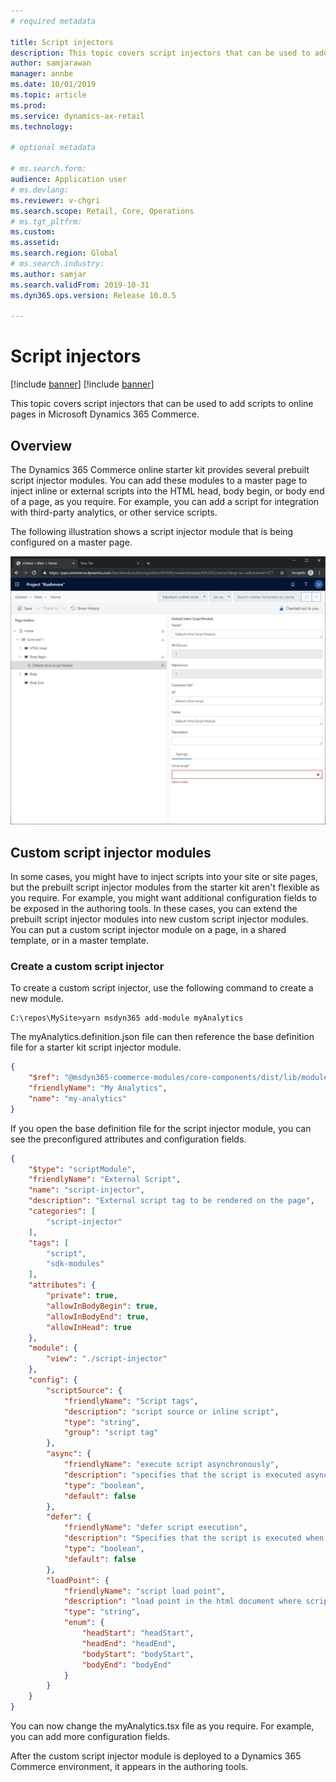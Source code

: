 ```yaml
---
# required metadata

title: Script injectors
description: This topic covers script injectors that can be used to add scripts to online pages in Microsoft Dynamics 365 Commerce.
author: samjarawan
manager: annbe
ms.date: 10/01/2019
ms.topic: article
ms.prod: 
ms.service: dynamics-ax-retail
ms.technology: 

# optional metadata

# ms.search.form: 
audience: Application user
# ms.devlang: 
ms.reviewer: v-chgri
ms.search.scope: Retail, Core, Operations
# ms.tgt_pltfrm: 
ms.custom: 
ms.assetid: 
ms.search.region: Global
# ms.search.industry: 
ms.author: samjar
ms.search.validFrom: 2019-10-31
ms.dyn365.ops.version: Release 10.0.5

---
```

# Script injectors

[!include [banner](includes/preview-banner.md)]
[!include [banner](includes/banner.md)]

This topic covers script injectors that can be used to add scripts to online pages in Microsoft Dynamics 365 Commerce.

## Overview

The Dynamics 365 Commerce online starter kit provides several prebuilt script injector modules. You can add these modules to a master page to inject inline or external scripts into the HTML head, body begin, or body end of a page, as you require. For example, you can add a script for integration with third-party analytics, or other service scripts.

The following illustration shows a script injector module that is being configured on a master page.

![Script injector in the authoring tools](media/script-injector.png)

## Custom script injector modules

In some cases, you might have to inject scripts into your site or site pages, but the prebuilt script injector modules from the starter kit aren't flexible as you require. For example, you might want additional configuration fields to be exposed in the authoring tools. In these cases, you can extend the prebuilt script injector modules into new custom script injector modules. You can put a custom script injector module on a page, in a shared template, or in a master template.

### Create a custom script injector

To create a custom script injector, use the following command to create a new module. 

```
C:\repos\MySite>yarn msdyn365 add-module myAnalytics
```

The myAnalytics.definition.json file can then reference the base definition file for a starter kit script injector module.

```json
{
    "$ref": "@msdyn365-commerce-modules/core-components/dist/lib/modules/script-injector/script-injector.definition.json",
    "friendlyName": "My Analytics",
    "name": "my-analytics"
}
```

If you open the base definition file for the script injector module, you can see the preconfigured attributes and configuration fields.

```json
{
    "$type": "scriptModule",
    "friendlyName": "External Script",
    "name": "script-injector",
    "description": "External script tag to be rendered on the page",
    "categories": [
        "script-injector"
    ],
    "tags": [
        "script",
        "sdk-modules"
    ],
    "attributes": {
        "private": true,
        "allowInBodyBegin": true,
        "allowInBodyEnd": true,
        "allowInHead": true
    },
    "module": {
        "view": "./script-injector"
    },
    "config": {
        "scriptSource": {
            "friendlyName": "Script tags",
            "description": "script source or inline script",
            "type": "string",
            "group": "script tag"
        },
        "async": {
            "friendlyName": "execute script asynchronously",
            "description": "specifies that the script is executed asynchronously",
            "type": "boolean",
            "default": false
        },
        "defer": {
            "friendlyName": "defer script execution",
            "description": "Specifies that the script is executed when the page has finished parsing",
            "type": "boolean",
            "default": false
        },
        "loadPoint": {
            "friendlyName": "script load point",
            "description": "load point in the html document where script tag should be loaded",
            "type": "string",
            "enum": {
                "headStart": "headStart",
                "headEnd": "headEnd",
                "bodyStart": "bodyStart",
                "bodyEnd": "bodyEnd"
            }
        }
    }
}
```

You can now change the myAnalytics.tsx file as you require. For example, you can add more configuration fields.

After the custom script injector module is deployed to a Dynamics 365 Commerce environment, it appears in the authoring tools.
